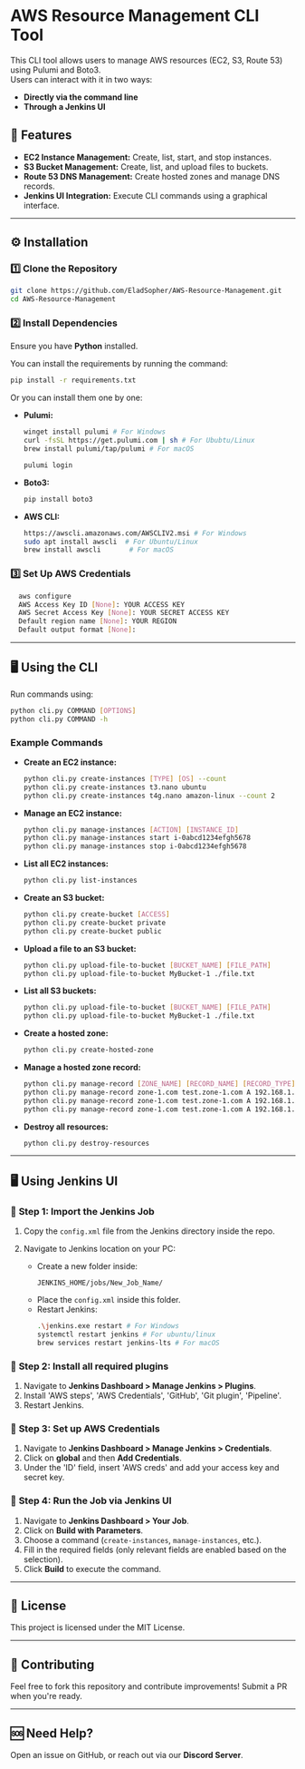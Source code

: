 # AWS Resource Management CLI Tool

This CLI tool allows users to manage AWS resources (EC2, S3, Route 53) using Pulumi and Boto3.  
Users can interact with it in two ways:  
- **Directly via the command line**
- **Through a Jenkins UI**

## 🚀 Features

- **EC2 Instance Management:** Create, list, start, and stop instances.
- **S3 Bucket Management:** Create, list, and upload files to buckets.
- **Route 53 DNS Management:** Create hosted zones and manage DNS records.
- **Jenkins UI Integration:** Execute CLI commands using a graphical interface.

---

## ⚙️ Installation

### 1️⃣ Clone the Repository
```bash
git clone https://github.com/EladSopher/AWS-Resource-Management.git
cd AWS-Resource-Management
```

### 2️⃣ Install Dependencies  
Ensure you have **Python** installed.

You can install the requirements by running the command:
  ```bash
  pip install -r requirements.txt
  ```

Or you can install them one by one:

- **Pulumi:**  
  ```bash
  winget install pulumi # For Windows
  curl -fsSL https://get.pulumi.com | sh # For Ububtu/Linux
  brew install pulumi/tap/pulumi # For macOS
  ```

  ```bash
  pulumi login
  ```

- **Boto3:**
  ```bash
  pip install boto3
  ```

- **AWS CLI:**  
  ```bash
  https://awscli.amazonaws.com/AWSCLIV2.msi # For Windows
  sudo apt install awscli  # For Ubuntu/Linux
  brew install awscli       # For macOS
  ```

### 3️⃣ Set Up AWS Credentials
```bash
  aws configure
  AWS Access Key ID [None]: YOUR ACCESS KEY
  AWS Secret Access Key [None]: YOUR SECRET ACCESS KEY
  Default region name [None]: YOUR REGION
  Default output format [None]:
  ```

---

## 🖥️ Using the CLI

Run commands using:  
```bash
python cli.py COMMAND [OPTIONS]
python cli.py COMMAND -h
```

### Example Commands

- **Create an EC2 instance:**
  ```bash
  python cli.py create-instances [TYPE] [OS] --count
  python cli.py create-instances t3.nano ubuntu
  python cli.py create-instances t4g.nano amazon-linux --count 2
  ```

- **Manage an EC2 instance:**
  ```bash
  python cli.py manage-instances [ACTION] [INSTANCE_ID]
  python cli.py manage-instances start i-0abcd1234efgh5678
  python cli.py manage-instances stop i-0abcd1234efgh5678
  ```

- **List all EC2 instances:**
  ```bash
  python cli.py list-instances
  ```

- **Create an S3 bucket:**
  ```bash
  python cli.py create-bucket [ACCESS]
  python cli.py create-bucket private
  python cli.py create-bucket public
  ```

- **Upload a file to an S3 bucket:**
  ```bash
  python cli.py upload-file-to-bucket [BUCKET_NAME] [FILE_PATH]
  python cli.py upload-file-to-bucket MyBucket-1 ./file.txt
  ```

- **List all S3 buckets:**
  ```bash
  python cli.py upload-file-to-bucket [BUCKET_NAME] [FILE_PATH]
  python cli.py upload-file-to-bucket MyBucket-1 ./file.txt
  ```

- **Create a hosted zone:**
  ```bash
  python cli.py create-hosted-zone
  ```

- **Manage a hosted zone record:**
  ```bash
  python cli.py manage-record [ZONE_NAME] [RECORD_NAME] [RECORD_TYPE] [RECORD_VALUE] [ACTION]
  python cli.py manage-record zone-1.com test.zone-1.com A 192.168.1.1 CREATE
  python cli.py manage-record zone-1.com test.zone-1.com A 192.168.1.2 UPDATE
  python cli.py manage-record zone-1.com test.zone-1.com A 192.168.1.1 DELETE
  ```

- **Destroy all resources:**
  ```bash
  python cli.py destroy-resources
  ```

---

## 🖥️ Using Jenkins UI

### 🔹 **Step 1: Import the Jenkins Job**  

1. Copy the `config.xml` file from the Jenkins directory inside the repo.

2. Navigate to Jenkins location on your PC:
   - Create a new folder inside:
     ```
     JENKINS_HOME/jobs/New_Job_Name/
     ```
   - Place the `config.xml` inside this folder.
   - Restart Jenkins:
     ```bash
     .\jenkins.exe restart # For Windows
     systemctl restart jenkins # For ubuntu/linux
     brew services restart jenkins-lts # For macOS
     ```

### 🔹 **Step 2: Install all required plugins**

1.  Navigate to **Jenkins Dashboard > Manage Jenkins > Plugins**.
2.  Install 'AWS steps', 'AWS Credentials', 'GitHub', 'Git plugin', 'Pipeline'.
3.  Restart Jenkins.

### 🔹 **Step 3: Set up AWS Credentials**

1. Navigate to **Jenkins Dashboard > Manage Jenkins > Credentials**.
2. Click on **global** and then **Add Credentials**.
3. Under the 'ID' field, insert 'AWS creds' and add your access key and secret key.

### 🔹 **Step 4: Run the Job via Jenkins UI**

1. Navigate to **Jenkins Dashboard > Your Job**.
2. Click on **Build with Parameters**.
3. Choose a command (`create-instances`, `manage-instances`, etc.).
4. Fill in the required fields (only relevant fields are enabled based on the selection).
5. Click **Build** to execute the command.

---

## 📜 License

This project is licensed under the MIT License.

---

## 🤝 Contributing

Feel free to fork this repository and contribute improvements! Submit a PR when you're ready.

---

## 🆘 Need Help?

Open an issue on GitHub, or reach out via our **Discord Server**.

